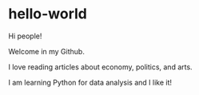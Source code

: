 # hello-world


Hi people!

Welcome in my Github.

I love reading articles about economy, politics, and arts. 

I am learning Python for data analysis and I like it! 
